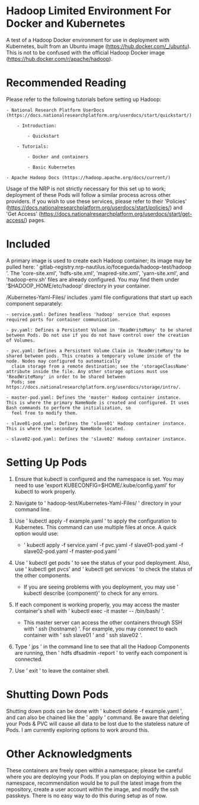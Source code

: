 # Hadoop Limited Environment For Docker and Kubernetes

A test of a Hadoop Docker environment for use in deployment with Kubernetes, built from an Ubuntu image (https://hub.docker.com/_/ubuntu). This is not to be confused with the official Hadoop Docker image (https://hub.docker.com/r/apache/hadoop).

# Recommended Reading

Please refer to the following tutorials before setting up Hadoop:
    
    - National Research Platform UserDocs (https://docs.nationalresearchplatform.org/userdocs/start/quickstart/):
        
        - Introduction:
        
            - Quickstart
        
        - Tutorials:
            
            - Docker and containers
            
            - Basic Kubernetes
    
    - Apache Hadoop Docs (https://hadoop.apache.org/docs/current/)
            
Usage of the NRP is not strictly necessary for this set up to work; deployment of these Pods will follow a similar process across other providers. If you wish to use these services, 
please refer to their 'Policies' (https://docs.nationalresearchplatform.org/userdocs/start/policies/) and 'Get Access' 
(https://docs.nationalresearchplatform.org/userdocs/start/get-access/) pages.
            
# Included

A primary image is used to create each Hadoop container; its image may be pulled here: ' gitlab-registry.nrp-nautilus.io/focegueda/hadoop-test/hadoop '. The 'core-site.xml',
'hdfs-site.xml', 'mapred-site.xml', 'yarn-site.xml', and 'hadoop-env.sh' files are already configured. You may find them under '$HADOOP_HOME/etc/hadoop' directory in your container.

/Kubernetes-Yaml-Files/ includes .yaml file configurations that start up each component separately:

    - service.yaml: Defines headless 'hadoop' service that exposes required ports for container communication.
    
    - pv.yaml: Defines a Persistent Volume in 'ReadWriteMany' to be shared between Pods. Do not use if you do not have control over the creation of Volumes.
    
    - pvc.yaml: Defines a Persistent Volume Claim in 'ReadWriteMany'to be shared between pods. This creates a temporary volume inside of the node. Nodes may configured to automatically
      claim storage from a remote destination; see the 'storageClassName' attribute inside the file. Any other storage options must use 'ReadWriteMany' in order to be shared between
      Pods; see https://docs.nationalresearchplatform.org/userdocs/storage/intro/.
      
    - master-pod.yaml: Defines the 'master' Hadoop container instance. This is where the primary NameNode is created and configured. It uses Bash commands to perform the initialization, so
      feel free to modify them.
      
    - slave01-pod.yaml: Defines the 'slave01' Hadoop container instance. This is where the secondary NameNode located.
    
    - slave02-pod.yaml: Defines the 'slave02' Hadoop container instance.
    
# Setting Up Pods

1. Ensure that kubectl is configured and the namespace is set. You may need to use 'export KUBECONFIG=$HOME/.kube/config.yaml' for kubectl to work properly.
    
2. Navigate to ' hadoop-test/Kubernetes-Yaml-Files/ ' directory in your command line.

3. Use ' kubectl apply -f example.yaml ' to apply the configuration to Kubernetes. This command can use multiple files at once. A quick option would use:
    
    - ' kubectl apply -f service.yaml -f pvc.yaml -f slave01-pod.yaml -f slave02-pod.yaml -f master-pod.yaml '
    
4. Use ' kubectl get pods ' to see the status of your pod deployment. Also, use ' kubectl get pvcs' and ' kubectl get services ' to check the status of the other components.

    - If you are seeing problems with you deployment, you may use ' kubectl describe {component}' to check for any errors.

5. If each component is working properly, you may access the master container's shell with ' kubectl exec -it master -- /bin/bash/ '.

    - This master server can access the other containers through SSH with ' ssh {hostname} '. For example, you may connect to each container with ' ssh slave01 ' and ' ssh slave02 '.

6. Type ' jps ' in the command line to see that all the Hadoop Components are running, then ' hdfs dfsadmin -report ' to verify each component is connected.

7. Use ' exit ' to leave the container shell.

# Shutting Down Pods

Shutting down pods can be done with ' kubectl delete -f example.yaml ', and can also be chained like the ' apply ' command. Be aware that deleting your Pods & PVC will cause all data to be lost due to the stateless nature of Pods. I am currently exploring options to work around this.

# Other Acknowledgments

These containers are freely open within a namespace; please be careful where you are deploying your Pods. If you plan on deploying within a public namespace, recommendation would be to
pull the latest image from the repository, create a user account within the image, and modify the ssh passkeys. There is no easy way to do this during setup as of now.
